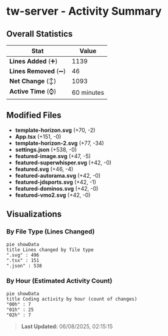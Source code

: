 # tw-server - Activity Summary 

## Overall Statistics

| Stat                   | Value                                                             |
| ---------------------- | ----------------------------------------------------------------- |
| **Lines Added** (➕)   | 1139                                          |
| **Lines Removed** (➖) | 46                                        |
| **Net Change** (↕)    | 1093                |
| **Active Time** (⌚)   | 60 minutes |


## Modified Files
- **template-horizon.svg** (+70, -2)
- **App.tsx** (+151, -0)
- **template-horizon-2.svg** (+77, -34)
- **settings.json** (+538, -0)
- **featured-image.svg** (+47, -5)
- **featured-superwhisper.svg** (+42, -0)
- **featured.svg** (+46, -4)
- **featured-autorama.svg** (+42, -0)
- **featured-jdsports.svg** (+42, -1)
- **featured-dominos.svg** (+42, -0)
- **featured-vmo2.svg** (+42, -0)

## Visualizations

### By File Type (Lines Changed)

```mermaid
pie showData
title Lines changed by file type
".svg" : 496
".tsx" : 151
".json" : 538
```

### By Hour (Estimated Activity Count)

```mermaid
pie showData
title Coding activity by hour (count of changes)
"00h" : 7
"01h" : 25
"02h" : 7
```


> **Last Updated:** 06/08/2025, 02:15:15